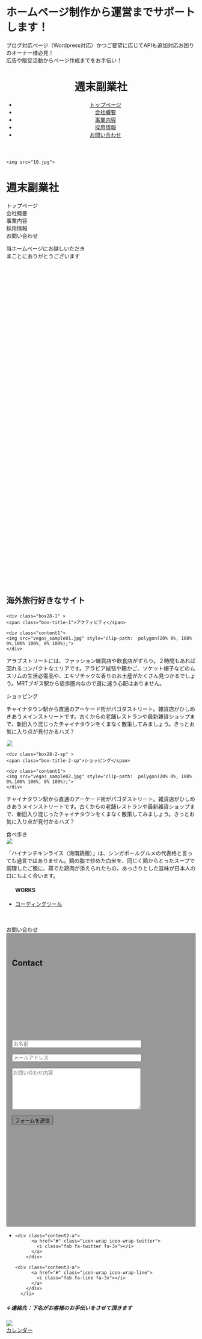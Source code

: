 
<!DOCTYPE html>
<html lang="ja">

<head>

  <meta charset="UTF-8">
  <meta name="viewport" content="width=device-width, initial-scale=1.0, maximum-scale=1.0, minimum-scale=1.0">
  <title>Portforio_practice_jquery</title>
  <link rel="stylesheet" href="vegas.min.css" />
  <script
  src="https://code.jquery.com/jquery-3.5.1.js"
  integrity="sha256-QWo7LDvxbWT2tbbQ97B53yJnYU3WhH/C8ycbRAkjPDc="
  crossorigin="anonymous"></script>
 
  <link href="style111.css" rel="stylesheet">
<link rel="stylesheet" href="https://maxcdn.bootstrapcdn.com/bootstrap/4.0.0/css/bootstrap.min.css" integrity="sha384-Gn5384xqQ1aoWXA+058RXPxPg6fy4IWvTNh0E263XmFcJlSAwiGgFAW/dAiS6JXm" crossorigin="anonymous">

  <script type="text/javascript" src="vegas.min.js"> </script>
  <script type="text/javascript" src="function.js"></script> 

  <link rel="stylesheet" href="css/animate.min.css" />
  <script type="text/javascript" src="animatedModal.min.js"> </script>

  <link rel="stylesheet" href="https://use.fontawesome.com/releases/v5.1.0/css/all.css" integrity="sha384-lKuwvrZot6UHsBSfcMvOkWwlCMgc0TaWr+30HWe3a4ltaBwTZhyTEggF5tJv8tbt" crossorigin="anonymous">
   
   <link rel="stylesheet" href="https://stackpath.bootstrapcdn.com/font-awesome/4.7.0/css/font-awesome.min.css">
   


  <style>
    @media (min-width: 360px) {
    #vegas {
      padding:0px;
      width: 1200px;
      height: 900px;
    }}
    @media (max-width: 360px) {
    #vegas {
      padding:0px;
      width: 350px;
      height: 350px;
    }}

    #btn-close-modal {
      width: 100%;
      text-align: center;
      cursor: pointer;
      color: #fff;
    }
    
    @media screen and (min-width: 769px) {
  .sp_only {
    display: none; } }
@media screen and (min-width: 415px) and (max-width: 768px) {
  .sp_only {
    display: none; } }

@media screen and (min-width: 769px) {
  .tb_only {
    display: none; } }
@media screen and (max-width: 414px) {
  .tb_only {
    display: none; } }

@media screen and (min-width: 415px) and (max-width: 768px) {
  .pc_only {
    display: none; } }
@media screen and (max-width: 414px) {
  .pc_only {
    display: none; } }

@media screen and (min-width: 769px) {
  .sp_tb_only {
    display: none; } }

@media screen and (max-width: 414px) {
  .pc_tb_only {
    display: none; } }
 
/*---------------------------------------------------------------
	contact
/*---------------------------------------------------------------*/   
   div.wpcf7 {
	margin: 0;
	padding: 0;
}

div.wpcf7 .screen-reader-response {
	position: absolute;
	overflow: hidden;
	clip: rect(1px, 1px, 1px, 1px);
	height: 1px;
	width: 1px;
	margin: 0;
	padding: 0;
	border: 0;
}

div.wpcf7-response-output {
	margin: 2em 0.5em 1em;
	padding: 0.2em 1em;
	border: 2px solid #ff0000;
}

div.wpcf7-mail-sent-ok {
	border: 2px solid #398f14;
}

div.wpcf7-mail-sent-ng,
div.wpcf7-aborted {
	border: 2px solid #ff0000;
}

div.wpcf7-spam-blocked {
	border: 2px solid #ffa500;
}

div.wpcf7-validation-errors,
div.wpcf7-acceptance-missing {
	border: 2px solid #f7e700;
}

.wpcf7-form-control-wrap {
	position: relative;
}

span.wpcf7-not-valid-tip {
	color: #f00;
	font-size: 1em;
	font-weight: normal;
	display: block;
}

.use-floating-validation-tip span.wpcf7-not-valid-tip {
	position: absolute;
	top: 20%;
	left: 20%;
	z-index: 100;
	border: 1px solid #ff0000;
	background: #fff;
	padding: .2em .8em;
}

span.wpcf7-list-item {
	display: inline-block;
	margin: 0 0 0 1em;
}

span.wpcf7-list-item-label::before,
span.wpcf7-list-item-label::after {
	content: " ";
}

.wpcf7-display-none {
	display: none;
}

div.wpcf7 .ajax-loader.is-active {
	visibility: visible;
}

div.wpcf7 div.ajax-error {
	display: none;
}

div.wpcf7 .placeheld {
	color: #888;
}

div.wpcf7 input[type="file"] {
	cursor: pointer;
}

div.wpcf7 input[type="file"]:disabled {
	cursor: default;
}

div.wpcf7 .wpcf7-submit:disabled {
	cursor: not-allowed;
}
  
/*---------------------------------------------------------------
	contact
/*---------------------------------------------------------------*/
.contact {
	padding: 50px;
	
	background-repeat: no-repeat;
	background-size: cover;
	background-position: center;
	height: auto;
	line-height: 1.9;
	position: relative;
}

.contact::before {
	padding-top: 50px;
	background-color: rgba(0,0,0,0.4);
	position: absolute;
	width: 100%;
	top: 0;
	right: 0;
	bottom: 0;
	left: 0;
	content: ' ';
}


.contact-p {
	font-size: 16px;
	line-height: 1.5em;
	color: #fff;
}

.kitashoogmail {
	font-size: 30px;
	display: inline-block;
	margin: 25px 0 25px 0;
	color: #fff;
	font-family:'Bradley Hand','Georgia','Century',serif;
}

.kitashoogmail:hover {
	color: #fff;
}

.form-group {
	margin-bottom: 1rem;
}  
/*---------------------------------------------------------------
	contact
/*---------------------------------------------------------------*/
.contact {
	padding: 15px;
	height: 750px !important;
}

.contact-cover {
	padding-top: 15px;
}

.contact-p {
	margin-bottom: 30px;
}

.kitashoogmail {
	font-size: 26px;
	margin-top: 0;  
/*---------------------------------------------------------------
	About
/*---------------------------------------------------------------*/

.contents-h2 {
	font-size: 50px;
	margin-bottom: 25px;
}



   </style>



</head>

<body>
<body1>
<div class="body-head">
<h1>ホームページ制作から運営まで<br class="sp_tb_only">サポートします！</h1>
<p>ブログ対応ページ（Wordpress対応）<br class="sp_only">かつご要望に応じてAPIも追加対応<br class="tb_only">お困りのオーナー様必見！<br class="sp_only"><br class="pc_only">広告や<br class="sp_tb_only">販促活動からページ作成までをお手伝い！</p>
</div>

<div class="body-pc">
    <header class="header">
      <div class="content-wrapper header-nav">
      <h1><i class="fas fa-frog fa-spin"></i>週末副業社</h1>
        <nav>
          <ul>
            <li><a href="#">トップページ</a></li>
            <li><a href="#">会社概要</a></li>
            <li><a href="#">事業内容</a></li>
            <li><a href="#">採用情報</a></li>
            <li><a href="#">お問い合わせ</a></li>
          </ul>
        </nav>
      </div>
    </header>
    </div>
   
    <img src="10.jpg">
      
   
       
  <div class="menu-btn">
      <i class="fa fa-bars" aria-hidden="true"></i>
    </div>
    <div class="menu">
    <h1><i class="fas fa-frog fa-spin"></i>週末副業社</h1>
      <div class="menu__item">トップページ</div>
      <div class="menu__item">会社概要</div>
      <div class="menu__item">事業内容</div>
      <div class="menu__item">採用情報</div>
      <div class="menu__item">お問い合わせ</div>
    </div>

  <div id="vegas">
    <div class="example">
        <p>当ホームページにお越しいただき<br>
         まことにありがとうございます</p>	
    </div>
  </div>

  <h2>
    <div class="translate">
    <span>
	    <p class="border-bottom">
	    <i class="fas fa-kiwi-bird fa-2x faa-wrench "></i>海外旅行好きなサイト</p>
	    </span>
	</div>
    </h2>

    <div class="box28-1" >
    <span class="box-title-1">アクティビティ</span>
    
    <div class="content1">  
    <img src="vegas_sample01.jpg" style="clip-path:  polygon(20% 0%, 100% 0%,100% 100%, 0% 100%);">
    </div>
   <div class="content2">  
    <p>アラブストリートには、ファッション<br class="sp_only">雑貨店や飲食店がずらり。２時間もあ<br class="sp_only">れば回れるコンパクトなエリアです。<br class="sp_only">アラビア絨毯や籐かご、ソケット帽子<br class="sp_only">などのムスリムの生活必需品や、エキ<br class="sp_only">ゾチックな香りのお土産がたくさん見<br class="sp_only">つかるでしょう。MRTブギス駅から徒<br class="sp_only">歩圏内なので道に迷う心配はありませ<br class="sp_only">ん。
   </p>
   </div>
 </div>

  <div class="box28-2-pc">
    <span class="box-title-2-pc">ショッピング</span>
   
   <div class="content2">  
    <p>チャイナタウン駅から直通のアーケー<br class="sp_only">ド街がパゴダストリート。雑貨店がひ<br class="sp_only">しめきあうメインストリートです。古<br class="sp_only">くからの老舗レストランや最新雑貨シ<br class="sp_only">ョップまで、新旧入り混じったチャイ<br class="sp_only">ナタウンをくまなく散策してみましょ<br class="sp_only">う。きっとお気に入り点が見付かるハ<br class="sp_only">ズ？
    </p>
  </div>
   <div class="content1">  
    <img src="vegas_sample02.jpg" style="clip-path:  polygon(20% 0%, 100% 0%,100% 100%, 0% 100%);">
   </div>
  </div>

    <div class="box28-2-sp" >
    <span class="box-title-2-sp">ショッピング</span>
    
    <div class="content1">  
    <img src="vegas_sample02.jpg" style="clip-path:  polygon(20% 0%, 100% 0%,100% 100%, 0% 100%);">
    </div>
   <div class="content2">  
    <p>チャイナタウン駅から直通のアーケー<br class="sp_only">ド街がパゴダストリート。雑貨店がひ<br class="sp_only">しめきあうメインストリートです。古<br class="sp_only">くからの老舗レストランや最新雑貨シ<br class="sp_only">ョップまで、新旧入り混じったチャイ<br class="sp_only">ナタウンをくまなく散策してみましょ<br class="sp_only">う。きっとお気に入り点が見付かるハ<br class="sp_only">ズ？
    </p>
   </div>
  </div>





  <div class="box28-3">
    <span class="box-title-3">食べ歩き</span>
    
   <div class="content1">  
    <img src="vegas_sample03.jpg" style="clip-path:  polygon(20% 0%, 100% 0%,100% 100%, 0% 100%);">
    </div>
   <div class="content2">  
    <p>「ハイナンチキンライス（海南鶏飯）<br class="sp_only">」は、シンガポールグルメの代表格と<br class="sp_only">言っても過言ではありません。鶏の脂<br class="sp_only">で炒めた白米を、同じく鶏からとった<br class="sp_only">スープで調理したご飯に、茹でた鶏肉<br class="sp_only">が添えられたもの。あっさりとした旨<br class="sp_only">味が日本人の口にもよく合います。
   </p>
   </div>
</div>


<div>
<!--Call your modal-->
<ul>
  <h4>WORKS</h4>
  <li>
    <a id="demo01" href="#animatedModal" >コーディングツール</a>
    </li>
</ul>
</div>

<!--DEMO01-->
<div id="animatedModal">
  <!--THIS IS IMPORTANT! to close the modal, the class name has to match the name given on the ID -->
  <div  id="btn-close-modal" class="close-animatedModal"> 
      CLOSE MODAL
  </div>
 

  <div class="content1">
      <!--Your modal content goes here-->
      <img src="html_css.jpg"  alt="" >
      <img src="js.jpg" alt=""  >
  </div>
</div>

<script>

  //demo 01
  $("#demo01").animatedModal();

  //demo 02
  $("#demo02").animatedModal({
      animatedIn:'lightSpeedIn',
      animatedOut:'bounceOutDown',
      color:'#3498db',
      // Callbacks
      beforeOpen: function() {
          console.log("The animation was called");
      },           
      afterOpen: function() {
          console.log("The animation is completed");
      }, 
      beforeClose: function() {
          console.log("The animation was called");
      }, 
      afterClose: function() {
          console.log("The animation is completed");
      }
  });

</script>


  

<div class="box27">
	<span class="box-title">お問い合わせ</span>
 <div class="contact" id="contact">
		<div class="contact-cover">
			<div class="container text-center" data-aos="fade-up" data-aos-offset="200" data-aos-duration="2500">
				<h2 class="contents-h2">Contact</h2>
				<p class="contact-p">
                制作のご依頼・ご相談（無料）などは
                <br>
                 メールアドレスまたはお問い合わせ欄からご連絡ください。
				</p>
				<p>
				<a href="mailto:-------------@gmail.com" class="kitashoogmail">
				<i class="far fa-envelope">
				</i>
				mitaoooooo@gmail.com
				</a>
				</p>
				<div role="form" class="wpcf7" id="wpcf7-f23-o1" lang="ja" dir="ltr">
				<div class="screen-reader-response">
				</div>
					<form class="wpcf7-form" novalidate="novalidate">
						<div class="form-group">
					    	<span class="wpcf7-form-control-wrap text-861">
					    		<input type="text" name="text-861" value="" size="40" class="wpcf7-form-control wpcf7-text wpcf7-validates-as-required form-control form-control-lg" aria-required="true" aria-invalid="false" placeholder="お名前" id="name">
					    	</span>
					  	</div>
						<div class="form-group">
					   		 <span class="wpcf7-form-control-wrap email-957">
					   		 	<input type="email" name="email-957" value="" size="40" class="wpcf7-form-control wpcf7-text wpcf7-email wpcf7-validates-as-required wpcf7-validates-as-email form-control form-control-lg" aria-required="true" aria-invalid="false" placeholder="メールアドレス" id="email">
					   		 </span>
					  	</div>
						<div class="form-group">
					    	<span class="wpcf7-form-control-wrap textarea-193">
					    		<textarea name="textarea-193" cols="40" rows="7" class="wpcf7-form-control wpcf7-textarea wpcf7-validates-as-required form-control form-control-lg" aria-required="true" aria-invalid="false" placeholder="お問い合わせ内容" id="body"></textarea>
					    	</span>
					  	</div>
						<div class="text-center">
							<input type="button" value="フォームを送信" class="wpcf7-form-control wpcf7-submit btn btn-secondary btn-center" id="ajax">
						</div>
					</form>
				</div>
			</div>
		</div>
</div>
</div>


<footer>
  
  <!-- 背景を正方形で白抜き -->
  <div class="wrap-a">
  <ul class="pattern-02 square">
      <li>
        <div class="content1-a">
          <a href="#" class="icon-wrap icon-wrap-facebook">
              <i class="fab fa-facebook fa-3x"></i>
          </a>
        </div>

	<div class="content2-a">
          <a href="#" class="icon-wrap icon-wrap-twitter">
            <i class="fab fa-twitter fa-3x"></i>
          </a>
        </div>
	   
	<div class="content3-a">
          <a href="#" class="icon-wrap icon-wrap-line">
            <i class="fab fa-line fa-3x"></i>
          </a>
        </div>
      </li>
</ul>
</div>

<h5>↓連絡先：下名がお客様のお手伝いをさせて頂きます</h5>
<div class="wrap-a" `**clearfix**`>
       <div class="content4-a">
        <img src="4.jpg">
      </div>
</div>

<div>
 <a href="https://freecalend.com/open/mem125058_nopopon">カレンダー</a>
</div>


</footer>
</body1>
</body>
</html>
